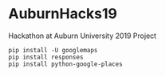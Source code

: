# AuburnHacks19
Hackathon at Auburn University 2019 Project

```
pip install -U googlemaps
pip install responses
pip install python-google-places
```

